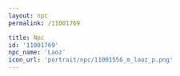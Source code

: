 ```yaml
---
layout: npc
permalink: /11001769

title: Npc
id: '11001769'
npc_name: 'Laoz'
icon_url: 'portrait/npc/11001556_m_laoz_p.png'
---
```

